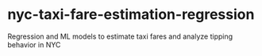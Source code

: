 # nyc-taxi-fare-estimation-regression
Regression and ML models to estimate taxi fares and analyze tipping behavior in NYC
